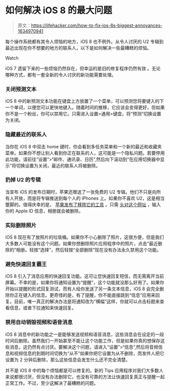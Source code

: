 # 如何解决 iOS 8 的最大问题

> 原文：<https://lifehacker.com/how-to-fix-ios-8s-biggest-annoyances-1634970941>

每个操作系统都有其令人烦恼的地方，iOS 8 也不例外。从令人讨厌的 U2 专辑到最近出现在你不想要的地方的联系人，以下是如何解决一些最糟糕的烦恼。

Watch

iOS 7 遗留下来的一些烦恼仍然存在，但幸运的是旧的修复程序仍然有效 。无论哪种方式，都有一套全新的令人讨厌的新功能需要处理。

### 关闭预测文本

iOS 8 中的新预测文本功能在键盘上方放置了一个菜单，可以预测您将要键入的下一个单词，以便您可以更快地键入。随着时间的推移，它应该会变得更好，但如果你不是一个粉丝，你可以禁用它。只需进入设置>通用>键盘，将“预测”切换设置为关闭。

### 隐藏最近的联系人

当你在 iOS 8 中双击 home 键时，你会看到多任务菜单和一个新的最近和收藏夹菜单。如果你不想让别人看到你正在联系的人，这可能是一个隐私问题。若要停用此功能，请前往“设置”>“邮件、通讯录、日历”,然后向下滚动到“在应用切换器中显示”将切换设置为关闭，最近的联系人将被删除。

### 扔掉 U2 的专辑

当宣布 iOS 的发布日期时，苹果还赠送了一张免费的 U2 专辑。他们不只是向所有人开放，而是将专辑推送到每个人的 iPhones 上。如果你不喜欢 U2，这是相当蹩脚的。值得庆幸的是， [苹果发布了移除它的工具](https://lifehacker.com/how-to-get-rid-of-the-u2-album-apple-added-to-your-libr-1635388904) 。只需 [头对这个网址](http://itunes.com/soi-remove) ，输入你的 Apple ID 信息，相册就会被删除。

### 实际删除照片

iOS 8 现在有了放照片的垃圾桶。如果你不小心删除了照片，这很方便，但是我们大多数人可能没有这个问题。如果你想删除照片应用程序中的照片，点击“最近删除的”相册。轻按“选择”，然后轻按“全部删除”现在没有办法永久禁用这个功能。

### 避免快速回复霸王

iOS 8 引入了消息应用的快速回复功能。这可让您快速回复短信，而无需离开当前屏幕。不幸的是，如果你将通知设置为“提醒”，这个功能就没那么好用了。如果你开始以提醒的形式回复测试，而有人给你发送了另一条文本信息，iOS 8 会完全删除你正在键入的信息。更奇怪的是，有了提醒，你不能直接跳到“信息”应用来回复。目前，唯一真正的解决办法是将通知改为“横幅”这样，你就可以点击标题来查看信息，或者下拉通知来快速回复。

### 禁用自动销毁视频和语音消息

iOS 8 消息中的新功能之一是能够发送视频和语音消息，这些消息会在设定的一段时间后删除。虽然我们一开始甚至不能让这个功能工作，但是如果你真的想保存这些消息，这仍然有点讨厌。要解决这个问题，请进入“设置”>“信息”,然后将音频信息和视频信息的到期时间切换为“从不”如果你把它设置为从不删除，而发件人把它设置为 2 分钟后删除，那么这些信息会发生什么还不完全清楚。

并不是 iOS 8 中的每个烦恼都是可以修复的。新的 Tips 应用程序对我们大多数人来说都很讨厌，但没有办法删除它，也没有可靠的方法让快速回复真正与提醒一起正常工作。不过，至少这解决了最糟糕的问题。
